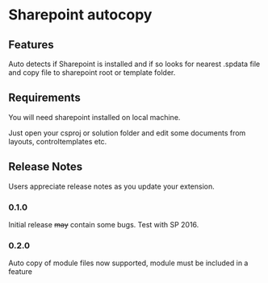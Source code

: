 # Sharepoint autocopy

## Features

Auto detects if Sharepoint is installed and if so looks for nearest .spdata file and copy file to sharepoint root or template folder.

## Requirements

You will need sharepoint installed on local machine.

Just open your csproj or solution folder and edit some documents from layouts, controltemplates etc.

## Release Notes

Users appreciate release notes as you update your extension.

### 0.1.0

Initial release ~~may~~ contain some bugs. Test with SP 2016.

### 0.2.0

Auto copy of module files now supported, module must be included in a feature